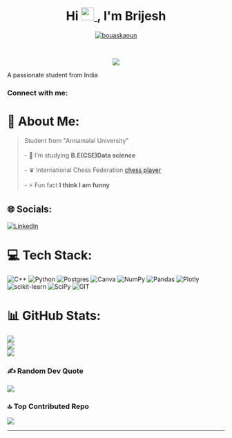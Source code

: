 <h1 align="center">
Hi <a href="https://github.com/16Brijesh10" target="_self"> <img src="https://media.giphy.com/media/hvRJCLFzcasrR4ia7z/giphy.gif" width="30"> </a>, I'm Brijesh 
	
	
</h1>
<p align="center">
	<a href="https://github.com/16Brijesh10">
		<img src="https://komarev.com/ghpvc/?username=bouaskaoun&label=Profile%20views&color=0e75b6&style=flat" alt="bouaskaoun" />
	</a>
</p>
<br/>
<p align="center">
	<a href="https://github.com/16Brijesh10">
		<img src="https://readme-typing-svg.herokuapp.com/?lines=Data+Science+Student;Always%20learning%20new%20things;DS%20|%20AI%20|%20ML%20Enthusiastic;Always%20learning%20new%20things&center=true&width=380&height=45">
	</a>
</p
<h3 align="center">A passionate student from India</h3>

<h3 align="left">Connect with me:</h3>
<p align="left">
</p>

# 💫 About Me:
>Student from "Annamalai University"<br><br>- 🔭 I’m studying **B.E(CSE)Data science**<br><br>- ♛ International Chess Federation [chess player](https://ratings.fide.com/profile/45094705)<br><br>- ⚡ Fun fact **I think I am funny**


## 🌐 Socials:
[![LinkedIn](https://img.shields.io/badge/LinkedIn-%230077B5.svg?logo=linkedin&logoColor=white)](https://linkedin.com/in/https://www.linkedin.com/in/brijesh-a-64861426a/) 

# 💻 Tech Stack:
![C++](https://img.shields.io/badge/c++-%2300599C.svg?style=for-the-badge&logo=c%2B%2B&logoColor=white) ![Python](https://img.shields.io/badge/python-3670A0?style=for-the-badge&logo=python&logoColor=ffdd54) ![Postgres](https://img.shields.io/badge/postgres-%23316192.svg?style=for-the-badge&logo=postgresql&logoColor=white) ![Canva](https://img.shields.io/badge/Canva-%2300C4CC.svg?style=for-the-badge&logo=Canva&logoColor=white) ![NumPy](https://img.shields.io/badge/numpy-%23013243.svg?style=for-the-badge&logo=numpy&logoColor=white) ![Pandas](https://img.shields.io/badge/pandas-%23150458.svg?style=for-the-badge&logo=pandas&logoColor=white) ![Plotly](https://img.shields.io/badge/Plotly-%233F4F75.svg?style=for-the-badge&logo=plotly&logoColor=white) ![scikit-learn](https://img.shields.io/badge/scikit--learn-%23F7931E.svg?style=for-the-badge&logo=scikit-learn&logoColor=white) ![SciPy](https://img.shields.io/badge/SciPy-%230C55A5.svg?style=for-the-badge&logo=scipy&logoColor=%white) ![GIT](https://img.shields.io/badge/Git-fc6d26?style=for-the-badge&logo=git&logoColor=white)
# 📊 GitHub Stats:
![](https://github-readme-stats.vercel.app/api?username=16Brijesh10&theme=dark&hide_border=false&include_all_commits=false&count_private=false)<br/>
![](https://github-readme-streak-stats.herokuapp.com/?user=16Brijesh10&theme=dark&hide_border=false)<br/>
![](https://github-readme-stats.vercel.app/api/top-langs/?username=16Brijesh10&theme=dark&hide_border=false&include_all_commits=false&count_private=false&layout=compact)

### ✍️ Random Dev Quote
![](https://quotes-github-readme.vercel.app/api?type=horizontal&theme=radical)

### 🔝 Top Contributed Repo
![](https://github-contributor-stats.vercel.app/api?username=16Brijesh10&limit=5&theme=buddhism&combine_all_yearly_contributions=true)

---


<!-- Proudly created with GPRM ( https://gprm.itsvg.in ) -->
